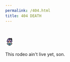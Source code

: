 ```yaml
---
permalink: /404.html
title: 404 DEATH
---
```



&nbsp;


![FOOLISH](/img/yoms.gif)


This rodeo ain't live yet, son.
